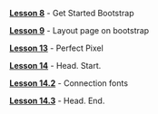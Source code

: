 [**Lesson 8**](https://valentindosh.github.io/homework/lesson_8/ "Lesson 8") - Get Started Bootstrap

[**Lesson 9**](https://valentindosh.github.io/homework/lesson_9/ "Lesson 9") - Layout page on bootstrap

[**Lesson 13**](https://valentindosh.github.io/homework/lesson_13/ "Lesson 13") - Perfect Pixel

[**Lesson 14**](https://valentindosh.github.io/homework/lesson_14/src/ "Lesson 14") - Head. Start.

[**Lesson 14.2**](https://valentindosh.github.io/homework/lesson_14.2/ "Lesson 14.2") - Connection fonts

[**Lesson 14.3**](https://valentindosh.github.io/homework/lesson_14.3/ "Lesson 14.3") - Head. End.
